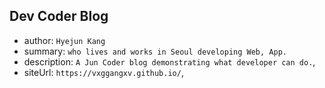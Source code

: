 ## Dev Coder Blog

- author: `Hyejun Kang`
- summary: `who lives and works in Seoul developing Web, App.`
- description: `A Jun Coder blog demonstrating what developer can do.`,
- siteUrl: `https://vxggangxv.github.io/`,
